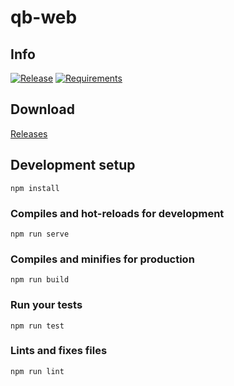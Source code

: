 # qb-web
## Info
[![Release](https://img.shields.io/github/release-pre/CzBiX/qb-web.svg?label=Pre-release)](https://github.com/CzBiX/qb-web/releases/latest)
[![Requirements](https://img.shields.io/badge/Tested-qBittorrent%20≥%20v4.1.5-brightgreen.svg)](#)

## Download

[Releases](https://github.com/CzBiX/qb-web/releases)

## Development setup
```
npm install
```

### Compiles and hot-reloads for development
```
npm run serve
```

### Compiles and minifies for production
```
npm run build
```

### Run your tests
```
npm run test
```

### Lints and fixes files
```
npm run lint
```
